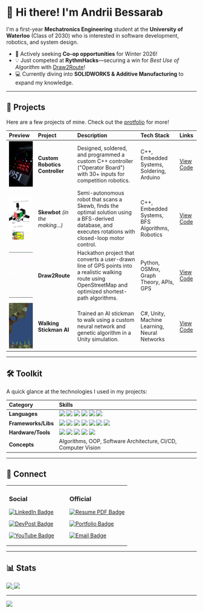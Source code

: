 # 👋 Hi there! I'm Andrii Bessarab

I'm a first-year **Mechatronics Engineering** student at the **University of Waterloo** (Class of 2030) who is interested in software development, robotics, and system design.

- 🚀 Actively seeking **Co-op opportunities** for Winter 2026!
- 💡 Just competed at **RythmHacks**—securing a win for _Best Use of Algorithm_ with [Draw2Route](https://devpost.com/software/draw2route)!
- 💻 Currently diving into **SOLIDWORKS & Additive Manufacturing** to expand my knowledge.

---

## 🚀 Projects

Here are a few projects of mine. Check out the [protfolio](https://andriibessarab.com/projects) for more!

| Preview                                                                                                                                     | Project                          | Description                                                                                                                                                | Tech Stack                                      | Links                                                                                          |
|:--------------------------------------------------------------------------------------------------------------------------------------------|:---------------------------------|:-----------------------------------------------------------------------------------------------------------------------------------------------------------|:------------------------------------------------|:-----------------------------------------------------------------------------------------------|
| <img src="previews/operator_board_photo.jpg" alt="Operator Board Photo" style="object-fit:cover; width:100%; height:120px;"/>               | **Custom Robotics Controller**   | Designed, soldered, and programmed a custom C++ controller ("Operator Board") with 30+ inputs for competition robotics.                                    | C++, Embedded Systems, Soldering, Arduino       | [View Code](https://github.com/andriibessarab/frc-team-4951-reefscape-operator-board-firmware) |
| <img src="previews/skewbot_design.png" alt="Skewbot Design" style="object-fit:cover; width:100%; height:120px;"/>                           | **Skewbot** _(in the making...)_ | Semi-autonomous robot that scans a Skewb, finds the optimal solution using a BFS-derived database, and executes rotations with closed-loop motor control.  | C++, Embedded Systems, BFS Algorithms, Robotics | [View Code](https://github.com/andriibessarab/skewbot)                                         |
| <img src="previews/draw2route_prevew.gif" alt="Draw2Route Preview" style="object-fit:cover; width:100%; height:120px;"/>                    | **Draw2Route**                   | Hackathon project that converts a user-drawn line of GPS points into a realistic walking route using OpenStreetMap and optimized shortest-path algorithms. | Python, OSMnx, Graph Theory, APIs, GPS          | [View Code](https://github.com/andriibessarab/YOUR-REPO-NAME-HERE)                             |
| <img src="previews/walking_stickman_ai_preview.gif" alt="Walking Stickman AI Preview" style="object-fit:cover; width:100%; height:120px;"/> | **Walking Stickman AI**          | Trained an AI stickman to walk using a custom neural network and genetic algorithm in a Unity simulation.                                                  | C#, Unity, Machine Learning, Neural Networks    | [View Code](https://github.com/andriibessarab/walking-stickman-AI)                             |
---

## 🛠️ Toolkit

A quick glance at the technologies I used in my projects:

| Category            | Skills                                                                                                                                                                                                                                                                                                                                                                                                                                                                                                                                                                                                                                                                                                                                                            |
|:--------------------|:------------------------------------------------------------------------------------------------------------------------------------------------------------------------------------------------------------------------------------------------------------------------------------------------------------------------------------------------------------------------------------------------------------------------------------------------------------------------------------------------------------------------------------------------------------------------------------------------------------------------------------------------------------------------------------------------------------------------------------------------------------------|
| **Languages**       | <img src="https://img.shields.io/badge/Java-ED8B00?style=for-the-badge&logo=openjdk&logoColor=white" /> <img src="https://img.shields.io/badge/Python-3776AB?style=for-the-badge&logo=python&logoColor=white" /> <img src="https://img.shields.io/badge/C%2B%2B-00599C?style=for-the-badge&logo=cplusplus&logoColor=white" /> <img src="https://img.shields.io/badge/C-A8B9CC?style=for-the-badge&logo=c&logoColor=black" /> <img src="https://img.shields.io/badge/JavaScript-F7DF1E?style=for-the-badge&logo=javascript&logoColor=black" /> <img src="https://img.shields.io/badge/SQL-4479A1?style=for-the-badge&logo=postgresql&logoColor=white" />                                                                                                           |
| **Frameworks/Libs** | <img src="https://img.shields.io/badge/React-61DAFB?style=for-the-badge&logo=react&logoColor=black" /> <img src="https://img.shields.io/badge/Flask-000000?style=for-the-badge&logo=flask&logoColor=white" /> <img src="https://img.shields.io/badge/Django-092E20?style=for-the-badge&logo=django&logoColor=white" /> <img src="https://img.shields.io/badge/Socket.io-010101?style=for-the-badge&logo=socketdotio&logoColor=white"> <img src="https://img.shields.io/badge/PostgreSQL-4169E1?style=for-the-badge&logo=postgresql&logoColor=white" /> <img src="https://img.shields.io/badge/HTML5-E34F26?style=for-the-badge&logo=html5&logoColor=white" /> <img src="https://img.shields.io/badge/CSS3-1572B6?style=for-the-badge&logo=css&logoColor=white" /> |
| **Hardware/Tools**  | <img src="https://img.shields.io/badge/SOLIDWORKS-DA1F28?style=for-the-badge&logo=solidworks&logoColor=white" /> <img src="https://img.shields.io/badge/AutoCAD-F29B00?style=for-the-badge&logo=autodesk&logoColor=black" /> <img src="https://img.shields.io/badge/Arduino-00979D?style=for-the-badge&logo=arduino&logoColor=white" /> <img src="https://img.shields.io/badge/Git-F05032?style=for-the-badge&logo=git&logoColor=white" /> <img src="https://img.shields.io/badge/Figma-F24E1E?style=for-the-badge&logo=figma&logoColor=white" />                                                                                                                                                                                                                 |
| **Concepts**        | Algorithms, OOP, Software Architecture, CI/CD, Computer Vision                                                                                                                                                                                                                                                                                                                                                                                                                                                                                                                                                                                                                                                                                                    |
    
---

## 🔗 Connect

<table>
  <tr>
    <td width="50%">
      <h3> Social </h3>
      <p>
        <a href="https://linkedin.com/in/andriibessarab/">
          <img src="https://img.shields.io/badge/LinkedIn-0077B5?style=for-the-badge&logo=linkedin&logoColor=white" alt="LinkedIn Badge"/>
        </a>
      </p>
      <p>
        <a href="https://devpost.com/andriibessarab?ref_content=user-portfolio&ref_feature=portfolio&ref_medium=global-nav">
          <img src="https://img.shields.io/badge/Devpost-003631?style=for-the-badge&logo=devpost&logoColor=white" alt="DevPost Badge"/>
        </a>
      </p>
      <p>
        <a href="https://www.youtube.com/@andriibessarab">
          <img src="https://img.shields.io/badge/YouTube-FF0000?style=for-the-badge&logo=youtube&logoColor=white" alt="YouTube Badge"/>
        </a>
      </p>
    </td>
    <td width="50%">
      <h3> Official </h3>
      <p>
        <a href="https://github.com/andriibessarab/andriibessarab/raw/main/cv.pdf">
          <img src="https://img.shields.io/badge/My_Resume-PDF-red?style=for-the-badge&logo=file-pdf&logoColor=white" alt="Resume PDF Badge"/>
        </a>
      </p>
      <p>
        <a href="https://andriibessarab.com/">
          <img src="https://img.shields.io/badge/Portfolio-andriibessarab.com-blue?style=for-the-badge&logo=rss&logoColor=white" alt="Portfolio Badge"/>
        </a>
      </p>
      <p>
        <a href="mailto:contact@andriibessarab.com">
          <img src="https://img.shields.io/badge/Email-D14836?style=for-the-badge&logo=gmail&logoColor=white" alt="Email Badge"/>
        </a>
      </p>
    </td>
  </tr>
</table>

---

## 📊 Stats

<div align="left">
  <a href="https://github.com/andriibessarab">
    <img height="180em" src="https://github-readme-streak-stats.herokuapp.com/?user=andriibessarab&theme=dark&hide_border=false"/>
    <img height="180em" src="https://github-readme-stats.vercel.app/api/top-langs/?username=andriibessarab&theme=dark&hide_border=false&include_all_commits=true&count_private=true&layout=compact"/>
  </a>
</div>


---

![](https://komarev.com/ghpvc/?username=andriibessarab&color=blue)